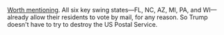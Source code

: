 <a href="https://www.theatlantic.com/politics/archive/2020/04/voting-mail-2020-race-between-biden-and-trump/609799/">Worth mentioning</a>. All six key swing states—FL, NC, AZ, MI, PA, and WI—already allow their residents to vote by mail, for any reason. So Trump doesn't have to try to destroy the US Postal Service. 
